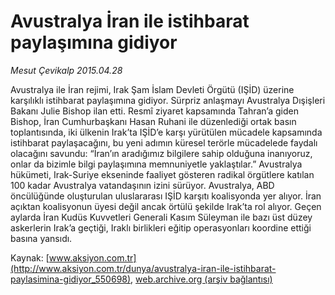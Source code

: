 # Avustralya İran ile istihbarat paylaşımına gidiyor

*Mesut Çevikalp 2015.04.28*

<div class="pNewsDetailMainContent" itemprop="articleBody">
 <p>
  Avustralya ile İran rejimi, Irak Şam İslam Devleti Örgütü (IŞİD) üzerine karşılıklı istihbarat paylaşımına gidiyor. Sürpriz anlaşmayı Avustralya Dışişleri Bakanı Julie Bishop ilan etti. Resmî ziyaret kapsamında Tahran’a giden Bishop, İran Cumhurbaşkanı Hasan Ruhani ile düzenlediği ortak basın toplantısında, iki ülkenin Irak’ta IŞİD’e karşı yürütülen mücadele kapsamında istihbarat paylaşacağını, bu yeni adımın küresel terörle mücadelede faydalı olacağını savundu: “İran’ın aradığımız bilgilere sahip olduğuna inanıyoruz, onlar da bizimle bilgi paylaşımına memnuniyetle yaklaştılar.” Avustralya hükümeti, Irak-Suriye ekseninde faaliyet gösteren radikal örgütlere katılan 100 kadar Avustralya vatandaşının izini sürüyor. Avustralya, ABD öncülüğünde oluşturulan uluslararası IŞİD karşıtı koalisyonda yer alıyor. İran açıktan koalisyonun üyesi değil ancak örtülü şekilde Irak’ta rol alıyor. Geçen aylarda İran Kudüs Kuvvetleri Generali Kasım Süleyman ile bazı üst düzey askerlerin Irak’a geçtiği, Iraklı birlikleri eğitip operasyonları koordine ettiği basına yansıdı.
 </p>
</div>


Kaynak: [www.aksiyon.com.tr](http://www.aksiyon.com.tr/dunya/avustralya-iran-ile-istihbarat-paylasimina-gidiyor_550698), [web.archive.org (arşiv bağlantısı)](http://web.archive.org/web/20150715030837/http://www.aksiyon.com.tr/dunya/avustralya-iran-ile-istihbarat-paylasimina-gidiyor_550698)
